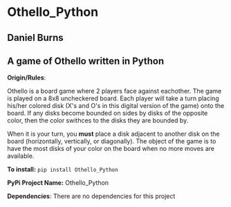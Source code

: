 # Othello_Python
## Daniel Burns
## A game of Othello written in Python
**Origin/Rules**:

Othello is a board game where 2 players face against eachother. The game is played on a 8x8 uncheckered board. Each player will take a turn placing his/her colored disk (X's and O's in this digital version of the game) onto the board. If any disks become bounded on sides by disks of the opposite color, then the color swithces to the disks they are bounded by.

When it is your turn, you **must** place a disk adjacent to another disk on the board (horizontally, vertically, or diagonally). The object of the game is to have the most disks of your color on the board when no more moves are available.

**To install:** `pip install Othello_Python`

**PyPi Project Name:** Othello_Python

**Dependencies**: There are no dependencies for this project
